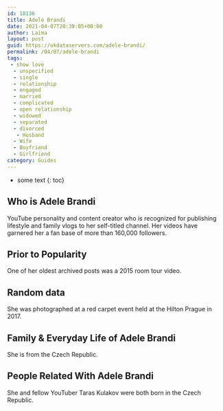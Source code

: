 ```yaml
---
id: 18136
title: Adele Brandi
date: 2021-04-07T20:39:05+00:00
author: Laima
layout: post
guid: https://ukdataservers.com/adele-brandi/
permalink: /04/07/adele-brandi
tags:
 - show love
  - unspecified
  - single
  - relationship
  - engaged
  - married
  - complicated
  - open relationship
  - widowed
  - separated
  - divorced
   - Husband
  - Wife
  - Boyfriend
  - Girlfriend
category: Guides
---
```


* some text
{: toc}


## Who is Adele Brandi
                  
                  
                  
YouTube personality and content creator who is recognized for publishing lifestyle and family vlogs to her self-titled channel. Her videos have garnered her a fan base of more than 160,000 followers. 
                  
              
            
              
            
                
                
                
## Prior to Popularity
                  
                  
                  
One of her oldest archived posts was a 2015 room tour video. 
                  
              
            
              
            
                
                
                
## Random data
                  
                  
                  
She was photographed at a red carpet event held at the Hilton Prague in 2017. 
                  
              
            
              
            
                
                
                
## Family & Everyday Life of Adele Brandi
                  
                  
                  
She is from the Czech Republic. 
                  
              
            
              
            
                
                
                
## People Related With Adele Brandi
                  
                  
                  
She and fellow YouTuber Taras Kulakov were both born in the Czech Republic.  
                  
              
            
              
            
                
              
            
              
              
            
            
              
            
          
          
          